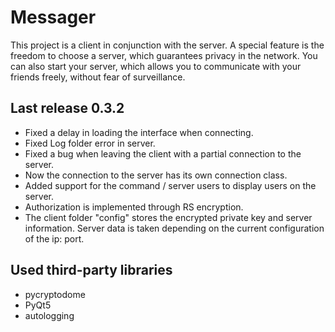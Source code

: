 # Messager

This project is a client in conjunction with the server.
A special feature is the freedom to choose a server, which guarantees privacy in the network. You can also start your server, which allows you to communicate with your friends freely, without fear of surveillance.

## Last release 0.3.2

- Fixed a delay in loading the interface when connecting.
- Fixed Log folder error in server.
- Fixed a bug when leaving the client with a partial connection to the server.
- Now the connection to the server has its own connection class.
- Added support for the command / server users to display users on the server.
- Authorization is implemented through RS encryption.
- The client folder "config" stores the encrypted private key and server information. Server data is taken depending on the current configuration of the ip: port.

## Used third-party libraries

- pycryptodome
- PyQt5
- autologging